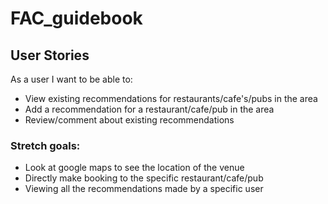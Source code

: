 # FAC_guidebook

## User Stories 

As a user I want to be able to: 

- View existing recommendations for restaurants/cafe's/pubs in the area
- Add a recommendation for a restaurant/cafe/pub in the area
- Review/comment about existing recommendations 


### Stretch goals:

- Look at google maps to see the location of the venue
- Directly make booking to the specific restaurant/cafe/pub
- Viewing all the recommendations made by a specific user 
